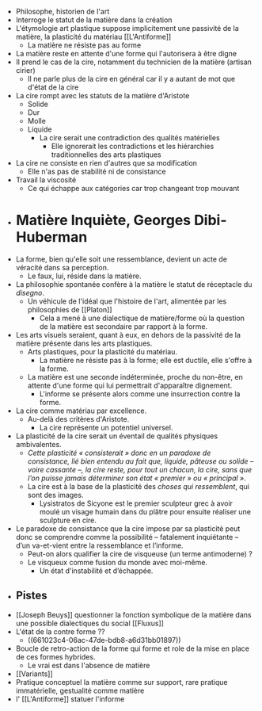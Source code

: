 - Philosophe, historien de l'art
- Interroge le statut de la matière dans la création
- L'étymologie art plastique suppose implicitement une passivité de la matière, la plasticité du matériau [[L'Antiforme]]
	- La matière ne résiste pas au forme
- La matière reste en attente d'une forme qui l'autorisera à être digne
- Il prend le cas de la cire, notamment du technicien de la matière (artisan cirier)
	- Il ne parle plus de la cire en général car il y a autant de mot que d'état de la cire
- La cire rompt avec les statuts de la matière d'Aristote
	- Solide
	- Dur
	- Molle
	- Liquide
		- La cire serait une contradiction des qualités matérielles
			- Elle ignorerait les contradictions et les hiérarchies traditionnelles des arts plastiques
- La cire ne consiste en rien d'autres que sa modification
	- Elle n'as pas de stabilité ni de consistance
- Travail la viscosité
	- Ce qui échappe aux catégories car trop changeant trop mouvant
- # Matière Inquiète, Georges Dibi-Huberman
- La forme, bien qu'elle soit une ressemblance, devient un acte de véracité dans sa perception.
	- Le faux, lui, réside dans la matière.
- La philosophie spontanée confère à la matière le statut de réceptacle du *disegno*.
	- Un véhicule de l'idéal que l'histoire de l'art, alimentée par les philosophies de [[Platon]]
		- Cela a mené à une dialectique de matière/forme où la question de la matière est secondaire par rapport à la forme.
- Les arts visuels seraient, quant à eux, en dehors de la passivité de la matière présente dans les arts plastiques.
	- Arts plastiques, pour la plasticité du matériau.
		- La matière ne résiste pas à la forme; elle est ductile, elle s'offre à la forme.
	- La matière est une seconde indéterminée, proche du non-être, en attente d'une forme qui lui permettrait d'apparaître dignement.
		- L'informe se présente alors comme une insurrection contre la forme.
- La cire comme matériau par excellence.
	- Au-delà des critères d'Aristote.
		- La cire représente un potentiel universel.
- La plasticité de la cire serait un éventail de qualités physiques ambivalentes.
	- *Cette plasticité « consisterait » donc en un paradoxe de consistance, lié bien entendu au fait que, liquide, pâteuse ou solide – voire cassante –, la cire reste, pour tout un chacun, la cire, sans que l’on puisse jamais déterminer son état « premier » ou « principal »*.
	- La cire est à la base de la plasticité des *choses qui ressemblent*, qui sont des images.
		- Lysistratos de Sicyone est le premier sculpteur grec à avoir moulé un visage humain dans du plâtre pour ensuite réaliser une sculpture en cire.
- Le paradoxe de consistance que la cire impose par sa plasticité peut donc se comprendre comme la possibilité – fatalement inquiétante – d’un va-et-vient entre la ressemblance et l’informe.
	- Peut-on alors qualifier la cire de visqueuse (un terme antimoderne) ?
	- Le visqueux comme fusion du monde avec moi-même.
		- Un état d'instabilité et d’échappée.
- ## Pistes
- [[Joseph Beuys]] questionner la fonction symbolique de la matière dans une possible dialectiques du social  [[Fluxus]]
- L'état de la contre forme ??
	- ((661023c4-06ac-47de-bdb8-a6d31bb01897))
- Boucle de retro-action de la forme qui forme et role de la mise en place de ces formes hybrides.
	- Le vrai est dans l'absence de matière
- [[Variants]]
- Pratique conceptuel la matière comme sur support, rare pratique immatérielle, gestualité comme matière
- l' [[L'Antiforme]] statuer l'informe